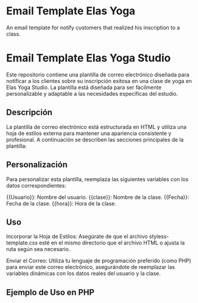 # Email Template Elas Yoga
An email template for notify customers that realized his inscription to a class.

# Email Template Elas Yoga Studio

Este repositorio contiene una plantilla de correo electrónico diseñada para notificar a los clientes sobre su inscripción exitosa en una clase de yoga en Elas Yoga Studio. La plantilla está diseñada para ser fácilmente personalizable y adaptable a las necesidades específicas del estudio.

## Descripción

La plantilla de correo electrónico está estructurada en HTML y utiliza una hoja de estilos externa para mantener una apariencia consistente y profesional. A continuación se describen las secciones principales de la plantilla:

## Personalización
Para personalizar esta plantilla, reemplaza las siguientes variables con los datos correspondientes:

{{Usuario}}: Nombre del usuario.
{{clase}}: Nombre de la clase.
{{Fecha}}: Fecha de la clase.
{{hora}}: Hora de la clase.

## Uso
Incorporar la Hoja de Estilos: Asegúrate de que el archivo styless-template.css esté en el mismo directorio que el archivo HTML o ajusta la ruta según sea necesario.

Enviar el Correo: Utiliza tu lenguaje de programación preferido (como PHP) para enviar este correo electrónico, asegurándote de reemplazar las variables dinámicas con los datos reales del usuario y la clase.

## Ejemplo de Uso en PHP

<?php
$nombreUsuario = "Juan Pérez";
$nombreClase = "Yoga Avanzado";
$fechaClase = "25 de Mayo de 2024";
$horaClase = "10:00 AM";

$html = file_get_contents('template-correo.html');
$html = str_replace('{{Usuario}}', $nombreUsuario, $html);
$html = str_replace('{{clase}}', $nombreClase, $html);
$html = str_replace('{{Fecha}}', $fechaClase, $html);
$html = str_replace('{{hora}}', $horaClase, $html);

// Código para enviar el correo utilizando la variable $html como el cuerpo del mensaje


## Anotaciones finales

Esta plantilla está diseñada para ser clara y profesional, asegurando que los clientes reciban una notificación completa y detallada sobre su inscripción a una clase de yoga en Elas Yoga Studio. ¡Esperamos que encuentres esta herramienta útil y fácil de usar!